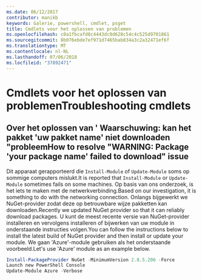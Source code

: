 ```yaml
---
ms.date: 06/12/2017
contributor: manikb
keywords: Galerie, powershell, cmdlet, psget
title: Cmdlets voor het oplossen van problemen
ms.openlocfilehash: c0a1fbcafd8c4443dc9d628c54c4c525d9701861
ms.sourcegitcommit: 8b076ebde7ef971d7465bab834a3c2a32471ef6f
ms.translationtype: MT
ms.contentlocale: nl-NL
ms.lasthandoff: 07/06/2018
ms.locfileid: "37892471"
---
```

# <a name="troubleshooting-cmdlets"></a><span data-ttu-id="7ffd3-103">Cmdlets voor het oplossen van problemen</span><span class="sxs-lookup"><span data-stu-id="7ffd3-103">Troubleshooting cmdlets</span></span>

## <a name="how-to-resolve-warning-package-your-package-name-failed-to-download-issue"></a><span data-ttu-id="7ffd3-104">Over het oplossen van ' Waarschuwing: kan het pakket 'uw pakket name' niet downloaden "probleem</span><span class="sxs-lookup"><span data-stu-id="7ffd3-104">How to resolve "WARNING: Package 'your package name' failed to download" issue</span></span>

<span data-ttu-id="7ffd3-105">Dit apparaat gerapporteerd die `Install-Module` of `Update-Module` soms op sommige computers mislukt.</span><span class="sxs-lookup"><span data-stu-id="7ffd3-105">It is reported that `Install-Module` or `Update-Module` sometimes fails on some machines.</span></span>
<span data-ttu-id="7ffd3-106">Op basis van ons onderzoek, is het iets te maken met de netwerkverbinding.</span><span class="sxs-lookup"><span data-stu-id="7ffd3-106">Based on our investigation, it is something to do with the networking connection.</span></span>
<span data-ttu-id="7ffd3-107">Onlangs bijgewerkt we NuGet-provider zodat deze op betrouwbare wijze pakketten kan downloaden.</span><span class="sxs-lookup"><span data-stu-id="7ffd3-107">Recently we updated NuGet provider so that it can reliably download packages.</span></span>
<span data-ttu-id="7ffd3-108">U kunt de meest recente versie van NuGet-provider installeren en vervolgens installeren of bijwerken van uw module in onderstaande instructies volgen.</span><span class="sxs-lookup"><span data-stu-id="7ffd3-108">You can follow the instructions below to install the latest build of NuGet provider and then install or update your module.</span></span>
<span data-ttu-id="7ffd3-109">We gaan 'Azure'-module gebruiken als het onderstaande voorbeeld.</span><span class="sxs-lookup"><span data-stu-id="7ffd3-109">Let's use 'Azure' module as an example below.</span></span>

```powershell
Install-PackageProvider NuGet -MinimumVersion 2.8.5.206 -Force
Launch new PowerShell Console
Update-Module Azure -Verbose
```